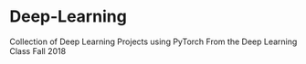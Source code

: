 # Deep-Learning
Collection of Deep Learning Projects using PyTorch
From the Deep Learning Class Fall 2018
